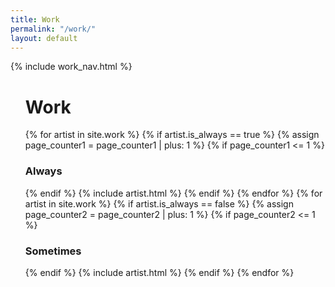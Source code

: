 ```yaml
---
title: Work
permalink: "/work/"
layout: default
---
```


<!-- Work navigation spacer -->
<div class="sm-col md-col-2 lg-col-2 xs-hide sm-hide mt3">
    {% include work_nav.html %}
</div>

<!-- Work list -->
<ul class="list-reset col-11 sm-col sm-col-12 md-col-10 lg-col-10 mt3 mx-auto">
    <h1 class="hide">Work</h1>
    {% for artist in site.work %}
        {% if artist.is_always == true %}
            {% assign page_counter1 = page_counter1 | plus: 1 %}
            {% if page_counter1 <= 1 %}
                <h3 class="h6 regular caps gray mt0 mb2 md-pl1 lg-pl1">Always</h3>
            {% endif %}
        {% include artist.html %}
        {% endif %}
    {% endfor %}
    {% for artist in site.work %}
        {% if artist.is_always == false %}
            {% assign page_counter2 = page_counter2 | plus: 1 %}
            {% if page_counter2 <= 1 %}
                <h3 class="h6 regular caps gray my2 md-pl1 lg-pl1">Sometimes</h3>
            {% endif %}
        {% include artist.html %}
        {% endif %}
    {% endfor %}
</ul>
